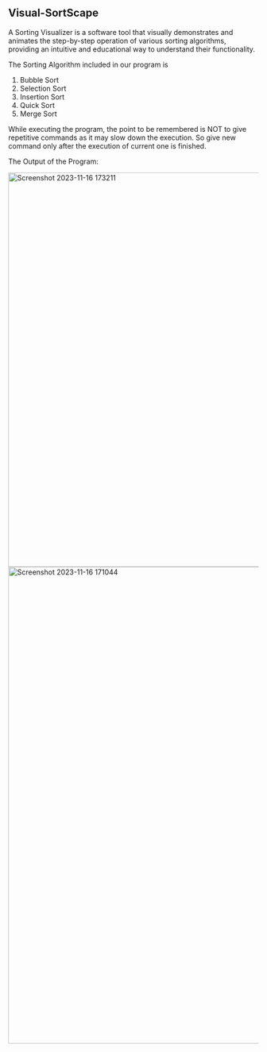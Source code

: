 ## Visual-SortScape
A Sorting Visualizer is a software tool that visually demonstrates and animates the step-by-step operation of various sorting algorithms, providing an intuitive and educational way to understand their functionality.

The Sorting Algorithm included in our program is 
1. Bubble Sort
2. Selection Sort
3. Insertion Sort
4. Quick Sort
5. Merge Sort

While executing the program, the point to be remembered is NOT to give repetitive commands as it may slow down the execution. So give new command only after the execution of  current one is finished.


The Output of the Program:


<img width="794" alt="Screenshot 2023-11-16 173211" src="https://github.com/moonchild08/Visual-SortScape/assets/120168640/cf0c7b21-30f4-486a-9f3b-c2a95a578f8d">


<img width="960" alt="Screenshot 2023-11-16 171044" src="https://github.com/moonchild08/Visual-SortScape/assets/120168640/c7eb5eb3-dd0b-43fe-a5f6-a2b2aba2173d">


